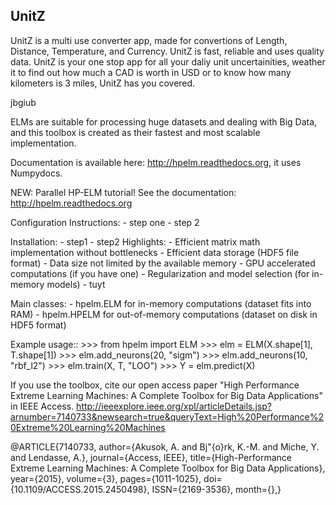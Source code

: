 UnitZ
--------

UnitZ is a multi use converter app, made for convertions of Length, Distance, Temperature, and Currency. UnitZ is fast, reliable and uses quality data. UnitZ is your one stop app for all your daliy unit uncertainities, weather it to find out how much a CAD is worth in USD or to know how many kilometers is 3 miles, UnitZ has you covered.

jbgiub

ELMs are suitable for processing huge datasets and dealing with Big Data,
and this toolbox is created as their fastest and most scalable implementation.

Documentation is available here: http://hpelm.readthedocs.org, 
it uses Numpydocs.

NEW: Parallel HP-ELM tutorial! See the documentation: http://hpelm.readthedocs.org

Configuration Instructions:
    - step one
    - step 2

Installation:
    - step1
    - step2
Highlights:
    - Efficient matrix math implementation without bottlenecks
    - Efficient data storage (HDF5 file format)
    - Data size not limited by the available memory
    - GPU accelerated computations (if you have one)
    - Regularization and model selection (for in-memory models)
    - tuyt

Main classes:
    - hpelm.ELM for in-memory computations (dataset fits into RAM)
    - hpelm.HPELM for out-of-memory computations (dataset on disk in HDF5 format)

Example usage::
    >>> from hpelm import ELM
    >>> elm = ELM(X.shape[1], T.shape[1])
    >>> elm.add_neurons(20, "sigm")
    >>> elm.add_neurons(10, "rbf_l2")
    >>> elm.train(X, T, "LOO")
    >>> Y = elm.predict(X)

If you use the toolbox, cite our open access paper "High Performance Extreme Learning Machines: A Complete Toolbox for Big Data Applications" in IEEE Access.
http://ieeexplore.ieee.org/xpl/articleDetails.jsp?arnumber=7140733&newsearch=true&queryText=High%20Performance%20Extreme%20Learning%20Machines

@ARTICLE{7140733,
author={Akusok, A. and Bj\"{o}rk, K.-M. and Miche, Y. and Lendasse, A.},
journal={Access, IEEE},
title={High-Performance Extreme Learning Machines: A Complete Toolbox for Big Data Applications},
year={2015},
volume={3},
pages={1011-1025},
doi={10.1109/ACCESS.2015.2450498},
ISSN={2169-3536},
month={},}
